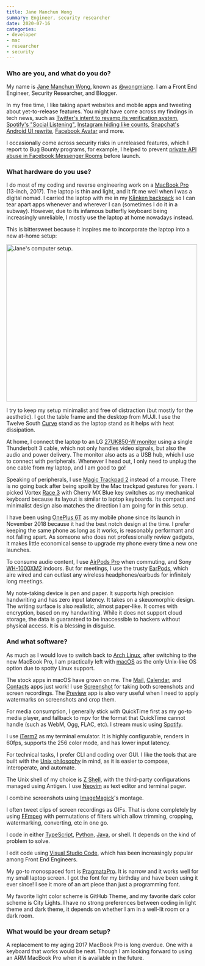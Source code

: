 ```yaml
---
title: Jane Manchun Wong
summary: Engineer, security researcher 
date: 2020-07-16
categories:
- developer
- mac
- researcher
- security
---
```


### Who are you, and what do you do?

My name is [Jane Manchun Wong](https://wongmjane.com/ "Jane's website."), known as [@wongmjane](https://twitter.com/wongmjane "Jane's Twitter account."). I am a Front End Engineer, Security Researcher, and Blogger.

In my free time, I like taking apart websites and mobile apps and tweeting about yet-to-release features. You might have come across my findings in tech news, such as [Twitter's intent to revamp its verification system](https://www.techmeme.com/200608/p10#a200608p10 "A Techmeme post about Twitter's revamped verification system."), [Spotify's "Social Listening"](https://www.techmeme.com/190531/p8#a190531p8 "A Techmeme post about Spotify's social music listening feature."), [Instagram hiding like counts](https://www.techmeme.com/190430/p39#a190430p39 "A Techmeme post about Instagram hiding likes on photos."), [Snapchat's Android UI rewrite](https://www.techmeme.com/180819/p1#a180819p1 "A Techmeme post about Snapchat's revamped Android UI."), [Facebook Avatar](https://www.techmeme.com/180507/p42#a180507p42 "A Techmeme post about Facebook's new avatar system.") and more.

I occasionally come across security risks in unreleased features, which I report to Bug Bounty programs, for example, I helped to prevent [private API abuse in Facebook Messenger Rooms](https://wongmjane.com/blog/messenger-rooms-writeup "Jane's post about the bug she found in Facebook Messenger Rooms.") before launch.

### What hardware do you use?

I do most of my coding and reverse engineering work on a [MacBook Pro][macbook-pro] (13-inch, 2017). The laptop is thin and light, and it fit me well when I was a digital nomad. I carried the laptop with me in my [Kånken backpack][kanken-no-2] so I can tear apart apps whenever and wherever I can (sometimes I do it in a subway). However, due to its infamous butterfly keyboard being increasingly unreliable, I mostly use the laptop at home nowadays instead.

This is bittersweet because it inspires me to incorporate the laptop into a new at-home setup:

<img src="/images/interviews/jane.manchun.wong/computer.jpg" width="500" height="411" alt="Jane's computer setup." class="detail" />

I try to keep my setup minimalist and free of distraction (but mostly for the aesthetic). I got the table frame and the desktop from MUJI. I use the Twelve South [Curve][] stand as the laptop stand as it helps with heat dissipation.

At home, I connect the laptop to an LG [27UK850-W monitor][27uk850-w] using a single Thunderbolt 3 cable, which not only handles video signals, but also the audio and power delivery. The monitor also acts as a USB hub, which I use to connect with peripherals. Whenever I head out, I only need to unplug the one cable from my laptop, and I am good to go!

Speaking of peripherals, I use [Magic Trackpad 2][magic-trackpad-2] instead of a mouse. There is no going back after being spoilt by the Mac trackpad gestures for years. I picked Vortex [Race 3][new-75] with Cherry MX Blue key switches as my mechanical keyboard because its layout is similar to laptop keyboards. Its compact and minimalist design also matches the direction I am going for in this setup.

I have been using [OnePlus 6T][oneplus-6t] as my mobile phone since its launch in November 2018 because it had the best notch design at the time. I prefer keeping the same phone as long as it works, is reasonably performant and not falling apart. As someone who does not professionally review gadgets, it makes little economical sense to upgrade my phone every time a new one launches.

To consume audio content, I use [AirPods Pro][airpods-pro] when commuting, and Sony [WH-1000XM2][] indoors. But for meetings, I use the trusty [EarPods][], which aire wired and can outlast any wireless headphones/earbuds for infinitely long meetings.

My note-taking device is pen and paper. It supports high precision handwriting and has zero input latency. It takes on a skeuomorphic design. The writing surface is also realistic, almost paper-like. It comes with encryption, based on my handwriting. While it does not support cloud storage, the data is guaranteed to be inaccessible to hackers without physical access. It is a blessing in disguise.

### And what software?

As much as I would love to switch back to [Arch Linux][arch-linux], after switching to the new MacBook Pro, I am practically left with [macOS][] as the only Unix-like OS option due to spotty Linux support.

The stock apps in macOS have grown on me. The [Mail][], [Calendar][], and [Contacts][] apps just work! I use [Screenshot](https://support.apple.com/en-au/guide/mac-help/mh26782/mac "Apple's support guide for taking screenshots on macOS.") for taking both screenshots and screen recordings. The [Preview][] app is also very useful when I need to apply watermarks on screenshots and crop them.

For media consumption, I generally stick with QuickTime first as my go-to media player, and fallback to mpv for the format that QuickTime cannot handle (such as WebM, Ogg, FLAC, etc). I stream music using [Spotify][].

I use [iTerm2][] as my terminal emulator. It is highly configurable, renders in 60fps, supports the 256 color mode, and has lower input latency.

For technical tasks, I prefer CLI and coding over GUI. I like the tools that are built with the [Unix philosophy](https://en.wikipedia.org/wiki/Unix_philosophy "The Wikipedia entry for UNix philosophy.") in mind, as it is easier to compose, interoperate, and automate.

The Unix shell of my choice is [Z Shell][zsh], with the third-party configurations managed using Antigen. I use [Neovim][] as text editor and terminal pager.

I combine screenshots using [ImageMagick][]'s montage.

I often tweet clips of screen recordings as GIFs. That is done completely by using [FFmpeg][] with permutations of filters which allow trimming, cropping, watermarking, converting, etc in one go.

I code in either [TypeScript][], [Python][], [Java][], or shell. It depends on the kind of problem to solve.

I edit code using [Visual Studio Code][visual-studio-code], which has been increasingly popular among Front End Engineers.

My go-to monospaced font is [PragmataPro][]. It is narrow and it works well for my small laptop screen. I got the font for my birthday and have been using it ever since! I see it more of an art piece than just a programming font.

My favorite light color scheme is GitHub Theme, and my favorite dark color scheme is City Lights. I have no strong preferences between coding in light theme and dark theme, it depends on whether I am in a well-lit room or a dark room.

### What would be your dream setup?

A replacement to my aging 2017 MacBook Pro is long overdue. One with a keyboard that works would be neat. Though I am looking forward to using an ARM MacBook Pro when it is available in the future.

[27uk850-w]: https://www.lg.com/us/monitors/lg-27UK850-W-4k-uhd-led-monitor "A 27 inch monitor."
[airpods-pro]: https://www.apple.com/airpods-pro/ "In-ear headphones."
[arch-linux]: https://www.archlinux.org/ "A Linux distro."
[calendar]: https://en.wikipedia.org/wiki/Calendar_(Apple) "The calendar software included with macOS."
[contacts]: https://en.wikipedia.org/wiki/List_of_macOS_components#Contacts "The contact manager included with macOS."
[curve]: https://www.twelvesouth.com/products/curve-for-macbook "A laptop stand."
[earpods]: https://en.wikipedia.org/wiki/Apple_earbuds "The white headphones included with iPhones."
[ffmpeg]: http://www.ffmpeg.org/ "Comprehensive audio/video software."
[imagemagick]: http://www.imagemagick.org/script/index.php "Image editing and converting software."
[iterm2]: https://iterm2.com/ "An alternative terminal application for Mac OS X."
[java]: http://web.archive.org/web/20221226094350/https://www.java.com/en/ "A cross-platform compiled programming language."
[kanken-no-2]: https://www.fjallraven.com/us/en-us/bags-gear/kanken/kanken-bags/kanken-no-2-black "A backpack."
[macbook-pro]: https://www.apple.com/macbook-pro/ "A laptop."
[macos]: https://en.wikipedia.org/wiki/MacOS "An operating system for Mac hardware."
[magic-trackpad-2]: https://en.wikipedia.org/wiki/Magic_Trackpad_2 "A trackpad for desktop machines."
[mail]: https://en.wikipedia.org/wiki/Mail_(application) "The default Mac OS X mail client."
[neovim]: https://neovim.io/ "A refactored vim."
[new-75]: http://www.vortexgear.tw/vortex2_2.asp?kind=47&kind2=225&kind3=&kind4=1039 "A mechanical keyboard."
[oneplus-6t]: https://en.wikipedia.org/wiki/OnePlus_6T "A 6.41 inch Android smartphone."
[pragmatapro]: https://fsd.it/shop/fonts/pragmatapro/ "A monospaced font."
[preview]: https://en.wikipedia.org/wiki/Preview_(Mac_OS) "An image viewer included with Mac OS X."
[python]: https://www.python.org/ "An interpreted scripting language."
[spotify]: https://www.spotify.com/us/ "A music streaming service."
[typescript]: http://www.typescriptlang.org/ "An interpreted scripting language."
[visual-studio-code]: https://code.visualstudio.com/ "A development IDE."
[wh-1000xm2]: https://www.sony.com/electronics/support/wireless-headphones-bluetooth-headphones/wh-1000xm2/manuals "On-ear wireless headphones."
[zsh]: http://www.zsh.org/ "An interactive shell and scripting language."
